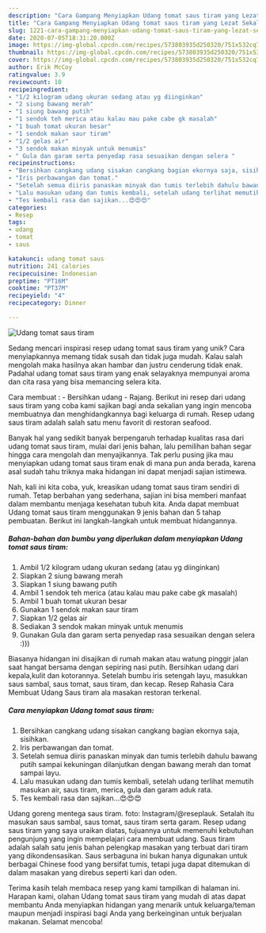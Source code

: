 ```yaml
---
description: "Cara Gampang Menyiapkan Udang tomat saus tiram yang Lezat Sekali"
title: "Cara Gampang Menyiapkan Udang tomat saus tiram yang Lezat Sekali"
slug: 1221-cara-gampang-menyiapkan-udang-tomat-saus-tiram-yang-lezat-sekali
date: 2020-07-05T18:31:20.000Z
image: https://img-global.cpcdn.com/recipes/573803935d250320/751x532cq70/udang-tomat-saus-tiram-foto-resep-utama.jpg
thumbnail: https://img-global.cpcdn.com/recipes/573803935d250320/751x532cq70/udang-tomat-saus-tiram-foto-resep-utama.jpg
cover: https://img-global.cpcdn.com/recipes/573803935d250320/751x532cq70/udang-tomat-saus-tiram-foto-resep-utama.jpg
author: Erik McCoy
ratingvalue: 3.9
reviewcount: 10
recipeingredient:
- "1/2 kilogram udang ukuran sedang atau yg diinginkan"
- "2 siung bawang merah"
- "1 siung bawang putih"
- "1 sendok teh merica atau kalau mau pake cabe gk masalah"
- "1 buah tomat ukuran besar"
- "1 sendok makan saur tiram"
- "1/2 gelas air"
- "3 sendok makan minyak untuk menumis"
- " Gula dan garam serta penyedap rasa sesuaikan dengan selera "
recipeinstructions:
- "Bersihkan cangkang udang sisakan cangkang bagian ekornya saja, sisihkan."
- "Iris perbawangan dan tomat."
- "Setelah semua diiris panaskan minyak dan tumis terlebih dahulu bawang putih sampai kekuningan dilanjutkan dengan bawang merah dan tomat sampai layu."
- "Lalu masukan udang dan tumis kembali, setelah udang terlihat memutih masukan air, saus tiram, merica, gula dan garam aduk rata."
- "Tes kembali rasa dan sajikan...😍😍😍"
categories:
- Resep
tags:
- udang
- tomat
- saus

katakunci: udang tomat saus 
nutrition: 241 calories
recipecuisine: Indonesian
preptime: "PT16M"
cooktime: "PT37M"
recipeyield: "4"
recipecategory: Dinner

---
```



![Udang tomat saus tiram](https://img-global.cpcdn.com/recipes/573803935d250320/751x532cq70/udang-tomat-saus-tiram-foto-resep-utama.jpg)

Sedang mencari inspirasi resep udang tomat saus tiram yang unik? Cara menyiapkannya memang tidak susah dan tidak juga mudah. Kalau salah mengolah maka hasilnya akan hambar dan justru cenderung tidak enak. Padahal udang tomat saus tiram yang enak selayaknya mempunyai aroma dan cita rasa yang bisa memancing selera kita.

Cara membuat : - Bersihkan udang - Rajang. Berikut ini resep dari udang saus tiram yang coba kami sajikan bagi anda sekalian yang ingin mencoba membuatnya dan menghidangkannya bagi keluarga di rumah. Resep udang saus tiram adalah salah satu menu favorit di restoran seafood.

Banyak hal yang sedikit banyak berpengaruh terhadap kualitas rasa dari udang tomat saus tiram, mulai dari jenis bahan, lalu pemilihan bahan segar hingga cara mengolah dan menyajikannya. Tak perlu pusing jika mau menyiapkan udang tomat saus tiram enak di mana pun anda berada, karena asal sudah tahu triknya maka hidangan ini dapat menjadi sajian istimewa.


Nah, kali ini kita coba, yuk, kreasikan udang tomat saus tiram sendiri di rumah. Tetap berbahan yang sederhana, sajian ini bisa memberi manfaat dalam membantu menjaga kesehatan tubuh kita. Anda dapat membuat Udang tomat saus tiram menggunakan 9 jenis bahan dan 5 tahap pembuatan. Berikut ini langkah-langkah untuk membuat hidangannya.

<!--inarticleads1-->

##### Bahan-bahan dan bumbu yang diperlukan dalam menyiapkan Udang tomat saus tiram:

1. Ambil 1/2 kilogram udang ukuran sedang (atau yg diinginkan)
1. Siapkan 2 siung bawang merah
1. Siapkan 1 siung bawang putih
1. Ambil 1 sendok teh merica (atau kalau mau pake cabe gk masalah)
1. Ambil 1 buah tomat ukuran besar
1. Gunakan 1 sendok makan saur tiram
1. Siapkan 1/2 gelas air
1. Sediakan 3 sendok makan minyak untuk menumis
1. Gunakan  Gula dan garam serta penyedap rasa sesuaikan dengan selera :)))


Biasanya hidangan ini disajikan di rumah makan atau watung pinggir jalan saat hangat bersama dengan sepiring nasi putih. Bersihkan udang dari kepala,kulit dan kotorannya. Setelah bumbu iris setengah layu, masukkan saus sambal, saus tomat, saus tiram, dan kecap. Resep Rahasia Cara Membuat Udang Saus tiram ala masakan restoran terkenal. 

<!--inarticleads2-->

##### Cara menyiapkan Udang tomat saus tiram:

1. Bersihkan cangkang udang sisakan cangkang bagian ekornya saja, sisihkan.
1. Iris perbawangan dan tomat.
1. Setelah semua diiris panaskan minyak dan tumis terlebih dahulu bawang putih sampai kekuningan dilanjutkan dengan bawang merah dan tomat sampai layu.
1. Lalu masukan udang dan tumis kembali, setelah udang terlihat memutih masukan air, saus tiram, merica, gula dan garam aduk rata.
1. Tes kembali rasa dan sajikan...😍😍😍


Udang goreng mentega saus tiram. foto: Instagram/@reseplauk. Setalah itu masukan saus sambal, saus tomat, saus tiram serta garam. Resep udang saus tiram yang saya uraikan diatas, tujuannya untuk memenuhi kebutuhan pengunjung yang ingin mempelajari cara membuat udang. Saus tiram adalah salah satu jenis bahan pelengkap masakan yang terbuat dari tiram yang dikondensasikan. Saus serbaguna ini bukan hanya digunakan untuk berbagai Chinese food yang bersifat tumis, tetapi juga dapat ditemukan di dalam masakan yang direbus seperti kari dan oden. 

Terima kasih telah membaca resep yang kami tampilkan di halaman ini. Harapan kami, olahan Udang tomat saus tiram yang mudah di atas dapat membantu Anda menyiapkan hidangan yang menarik untuk keluarga/teman maupun menjadi inspirasi bagi Anda yang berkeinginan untuk berjualan makanan. Selamat mencoba!
